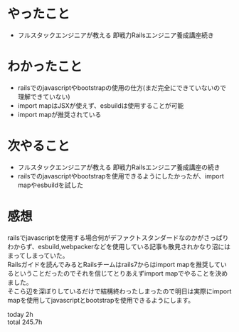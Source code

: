 # やったこと
- フルスタックエンジニアが教える 即戦力Railsエンジニア養成講座続き

# わかったこと
- railsでのjavascriptやbootstrapの使用の仕方(まだ完全にできていないので理解できていない)
- import mapはJSXが使えず、esbuildは使用することが可能
- import mapが推奨されている


# 次やること
- フルスタックエンジニアが教える 即戦力Railsエンジニア養成講座の続き
- railsでのjavascriptやbootstrapを使用できるようにしたかったが、import mapやesbuildを試した

# 感想
railsでjavascriptを使用する場合何がデファクトスタンダードなのかがさっぱりわからず、esbuild,webpackerなどを使用している記事も散見されかなり沼にはまってしまっていた。  
Railsガイドを読んでみるとRailsチームはrails7からはimport mapを推奨しているということだったのでそれを信じてとりあえずimport mapでやることを決めました。  
そこら辺を深ぼりしているだけで結構終わったしまったので明日は実際にimport mapを使用してjavascriptとbootstrapを使用できるようにします。

today 2h  
total 245.7h
